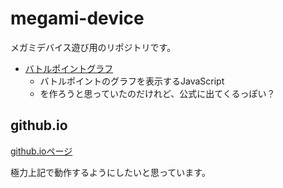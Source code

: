 # megami-device
メガミデバイス遊び用のリポジトリです。

- [バトルポイントグラフ](./battle-point-chart.html)
    - バトルポイントのグラフを表示するJavaScript
    - を作ろうと思っていたのだけれど、公式に出てくるっぽい？

## github.io
[github.ioページ](https://7474.github.io/megami-device/)

極力上記で動作するようにしたいと思っています。
